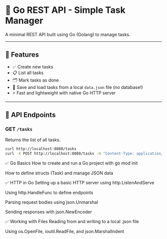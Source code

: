 # 🧠 Go REST API - Simple Task Manager

A minimal REST API built using Go (Golang) to manage tasks.

---

## 🚀 Features

- ✅ Create new tasks
- 📋 List all tasks
- 🗂 Mark tasks as done
- 💾 Save and load tasks from a local `data.json` file (no database!)
- ⚡ Fast and lightweight with native Go HTTP server

---

## 🧪 API Endpoints

### GET `/tasks`
Returns the list of all tasks.

```bash
curl http://localhost:8080/tasks
curl -X POST http://localhost:8080/tasks -H "Content-Type: application/json" -d '{"name": "Learn REST API", "done": false}'
```

✅ Go Basics
How to create and run a Go project with go mod init

How to define structs (Task) and manage JSON data

✅ HTTP in Go
Setting up a basic HTTP server using http.ListenAndServe

Using http.HandleFunc to define endpoints

Parsing request bodies using json.Unmarshal

Sending responses with json.NewEncoder

✅ Working with Files
Reading from and writing to a local .json file

Using os.OpenFile, ioutil.ReadFile, and json.MarshalIndent
